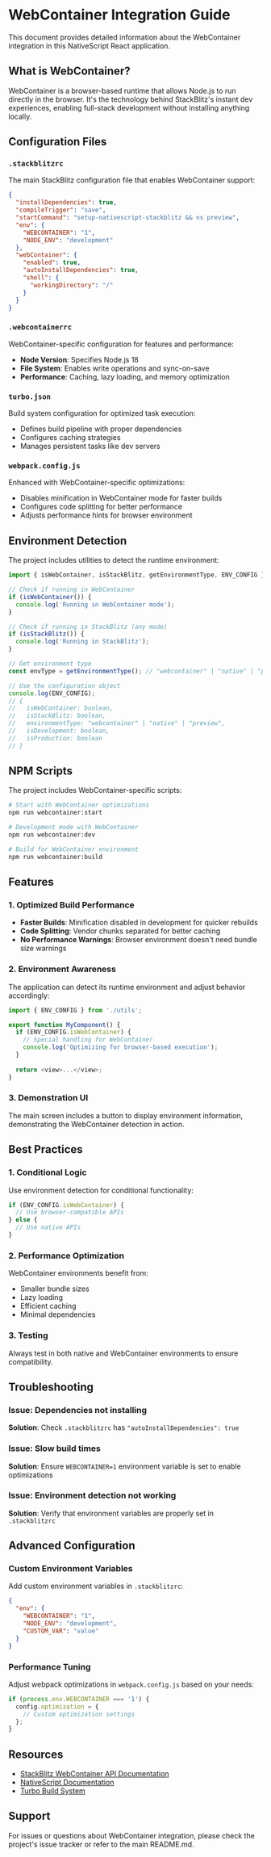 # WebContainer Integration Guide

This document provides detailed information about the WebContainer integration in this NativeScript React application.

## What is WebContainer?

WebContainer is a browser-based runtime that allows Node.js to run directly in the browser. It's the technology behind StackBlitz's instant dev experiences, enabling full-stack development without installing anything locally.

## Configuration Files

### `.stackblitzrc`

The main StackBlitz configuration file that enables WebContainer support:

```json
{
  "installDependencies": true,
  "compileTrigger": "save",
  "startCommand": "setup-nativescript-stackblitz && ns preview",
  "env": {
    "WEBCONTAINER": "1",
    "NODE_ENV": "development"
  },
  "webContainer": {
    "enabled": true,
    "autoInstallDependencies": true,
    "shell": {
      "workingDirectory": "/"
    }
  }
}
```

### `.webcontainerrc`

WebContainer-specific configuration for features and performance:

- **Node Version**: Specifies Node.js 18
- **File System**: Enables write operations and sync-on-save
- **Performance**: Caching, lazy loading, and memory optimization

### `turbo.json`

Build system configuration for optimized task execution:

- Defines build pipeline with proper dependencies
- Configures caching strategies
- Manages persistent tasks like dev servers

### `webpack.config.js`

Enhanced with WebContainer-specific optimizations:

- Disables minification in WebContainer mode for faster builds
- Configures code splitting for better performance
- Adjusts performance hints for browser environment

## Environment Detection

The project includes utilities to detect the runtime environment:

```typescript
import { isWebContainer, isStackBlitz, getEnvironmentType, ENV_CONFIG } from './utils/environment';

// Check if running in WebContainer
if (isWebContainer()) {
  console.log('Running in WebContainer mode');
}

// Check if running in StackBlitz (any mode)
if (isStackBlitz()) {
  console.log('Running in StackBlitz');
}

// Get environment type
const envType = getEnvironmentType(); // "webcontainer" | "native" | "preview"

// Use the configuration object
console.log(ENV_CONFIG);
// {
//   isWebContainer: boolean,
//   isStackBlitz: boolean,
//   environmentType: "webcontainer" | "native" | "preview",
//   isDevelopment: boolean,
//   isProduction: boolean
// }
```

## NPM Scripts

The project includes WebContainer-specific scripts:

```bash
# Start with WebContainer optimizations
npm run webcontainer:start

# Development mode with WebContainer
npm run webcontainer:dev

# Build for WebContainer environment
npm run webcontainer:build
```

## Features

### 1. Optimized Build Performance

- **Faster Builds**: Minification disabled in development for quicker rebuilds
- **Code Splitting**: Vendor chunks separated for better caching
- **No Performance Warnings**: Browser environment doesn't need bundle size warnings

### 2. Environment Awareness

The application can detect its runtime environment and adjust behavior accordingly:

```typescript
import { ENV_CONFIG } from './utils';

export function MyComponent() {
  if (ENV_CONFIG.isWebContainer) {
    // Special handling for WebContainer
    console.log('Optimizing for browser-based execution');
  }
  
  return <view>...</view>;
}
```

### 3. Demonstration UI

The main screen includes a button to display environment information, demonstrating the WebContainer detection in action.

## Best Practices

### 1. Conditional Logic

Use environment detection for conditional functionality:

```typescript
if (ENV_CONFIG.isWebContainer) {
  // Use browser-compatible APIs
} else {
  // Use native APIs
}
```

### 2. Performance Optimization

WebContainer environments benefit from:
- Smaller bundle sizes
- Lazy loading
- Efficient caching
- Minimal dependencies

### 3. Testing

Always test in both native and WebContainer environments to ensure compatibility.

## Troubleshooting

### Issue: Dependencies not installing

**Solution**: Check `.stackblitzrc` has `"autoInstallDependencies": true`

### Issue: Slow build times

**Solution**: Ensure `WEBCONTAINER=1` environment variable is set to enable optimizations

### Issue: Environment detection not working

**Solution**: Verify that environment variables are properly set in `.stackblitzrc`

## Advanced Configuration

### Custom Environment Variables

Add custom environment variables in `.stackblitzrc`:

```json
{
  "env": {
    "WEBCONTAINER": "1",
    "NODE_ENV": "development",
    "CUSTOM_VAR": "value"
  }
}
```

### Performance Tuning

Adjust webpack optimizations in `webpack.config.js` based on your needs:

```javascript
if (process.env.WEBCONTAINER === '1') {
  config.optimization = {
    // Custom optimization settings
  };
}
```

## Resources

- [StackBlitz WebContainer API Documentation](https://developer.stackblitz.com/platform/api/webcontainer-api)
- [NativeScript Documentation](https://docs.nativescript.org/)
- [Turbo Build System](https://turbo.build/)

## Support

For issues or questions about WebContainer integration, please check the project's issue tracker or refer to the main README.md.
